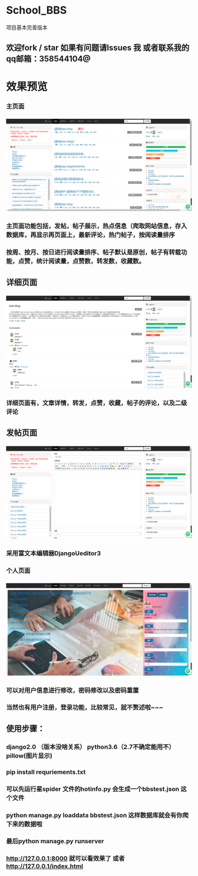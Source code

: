 # School_BBS
项目基本完善版本

## 欢迎fork / star 如果有问题请Issues 我 或者联系我的qq邮箱：358544104@
# 效果预览
### 主页面

### ![image](https://github.com/Cherry93/images-floor/blob/master/%E4%B8%BB%E9%A1%B5%E9%9D%A2.png)
### 主页面功能包括，发帖，帖子展示，热点信息（爬取网站信息，存入数据库，再显示再页面上，最新评论，热门帖子，按阅读量排序
### 按周、按月、按日进行阅读量排序、帖子默认是原创，帖子有转载功能，点赞，统计阅读量，点赞数，转发数，收藏数。

## 详细页面

### ![image](https://github.com/Cherry93/images-floor/blob/master/%E8%AF%A6%E7%BB%86%E9%A1%B5%E9%9D%A2.png)

### 详细页面有，文章详情，转发，点赞，收藏，帖子的评论，以及二级评论

## 发帖页面
### ![image](https://github.com/Cherry93/images-floor/blob/master/%E5%8F%91%E5%B8%96.png)

### 采用富文本编辑器DjangoUeditor3

### 个人页面

### ![image](https://github.com/Cherry93/images-floor/blob/master/%E4%B8%AA%E4%BA%BA%E9%A1%B5%E9%9D%A2.png)

### 可以对用户信息进行修改，密码修改以及密码重置
### 当然也有用户注册，登录功能，比较常见，就不赘述啦~~~

## 使用步骤：
### django2.0 （版本没啥关系） python3.6（2.7不确定能用不） pillow(图片显示)
### pip install requriements.txt
### 可以先运行星spider 文件的hotinfo.py 会生成一个bbstest.json 这个文件
### python manage.py loaddata bbstest.json 这样数据库就会有你爬下来的数据啦
### 最后python manage.py runserver 
### http://127.0.0.1:8000 就可以看效果了 或者 http://127.0.0.1/index.html
